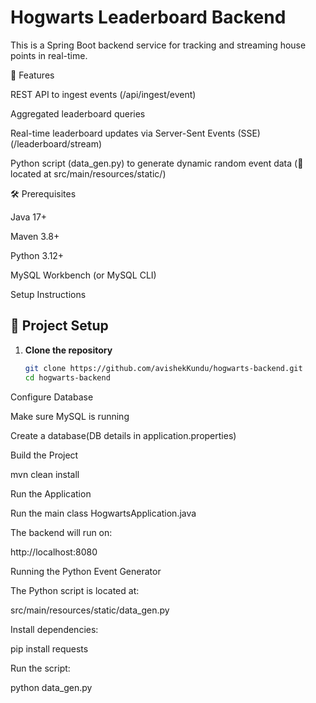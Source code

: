 # Hogwarts Leaderboard Backend

This is a Spring Boot backend service for tracking and streaming house points in real-time.

🚀 Features

REST API to ingest events (/api/ingest/event)

Aggregated leaderboard queries

Real-time leaderboard updates via Server-Sent Events (SSE) (/leaderboard/stream)

Python script (data_gen.py) to generate dynamic random event data (📂 located at src/main/resources/static/)

🛠️ Prerequisites

Java 17+

Maven 3.8+

Python 3.12+

MySQL Workbench (or MySQL CLI)

Setup Instructions

## 📂 Project Setup

1. **Clone the repository**
   ```bash
   git clone https://github.com/avishekKundu/hogwarts-backend.git
   cd hogwarts-backend

Configure Database

Make sure MySQL is running

Create a database(DB details in application.properties)

Build the Project

mvn clean install

Run the Application

Run the main class HogwartsApplication.java

The backend will run on:

http://localhost:8080

Running the Python Event Generator

The Python script is located at:

src/main/resources/static/data_gen.py


Install dependencies:

pip install requests


Run the script:

python data_gen.py